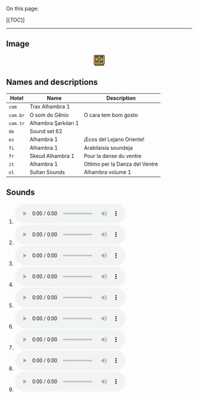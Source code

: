 On this page:

[[_TOC_]]

---

## Image

<div align="center">

![sound_set_62](../uploads/imgs/62.gif)

</div>

## Names and descriptions

| Hotel | Name | Description |
|-|-|-|
| `com` | Trax Alhambra 1 |  |
| `com.br` | O som do Gênio | O cara tem bom gosto |
| `com.tr` | Alhambra Şarkıları 1 |  |
| `de` | Sound set 62 |  |
| `es` | Alhambra 1 | ¡Ecos del Lejano Oriente! |
| `fi` | Alhambra 1 | Arabilaisia soundeja |
| `fr` | Skeud Alhambra 1 | Pour la danse du ventre |
| `it` | Alhambra 1 | Ottimo per la Danza del Ventre |
| `nl` | Sultan Sounds | Alhambra volume 1 |

## Sounds

1. ![Sample 550](../uploads/sounds/sound_machine_sample_550.mp3)
1. ![Sample 551](../uploads/sounds/sound_machine_sample_551.mp3)
1. ![Sample 552](../uploads/sounds/sound_machine_sample_552.mp3)
1. ![Sample 553](../uploads/sounds/sound_machine_sample_553.mp3)
1. ![Sample 554](../uploads/sounds/sound_machine_sample_554.mp3)
1. ![Sample 555](../uploads/sounds/sound_machine_sample_555.mp3)
1. ![Sample 556](../uploads/sounds/sound_machine_sample_556.mp3)
1. ![Sample 557](../uploads/sounds/sound_machine_sample_557.mp3)
1. ![Sample 558](../uploads/sounds/sound_machine_sample_558.mp3)